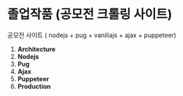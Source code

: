 # 졸업작품 (공모전 크롤링 사이트)
공모전 사이트 ( nodejs + pug + vaniliajs + ajax + puppeteer)

<ol>
  <li><strong>Architecture</strong></li>
  <li><strong>Nodejs</strong></li>
  <li><strong>Pug</strong></li>
  <li><strong>Ajax</strong></li>
  <li><strong>Puppeteer</strong></li>
  <li><strong>Production</strong></li>
</ol>
